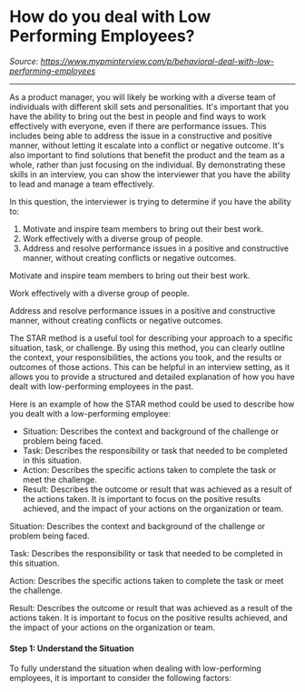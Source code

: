 # How do you deal with Low Performing Employees?

*Source: https://www.mypminterview.com/p/behavioral-deal-with-low-performing-employees*

---



As a product manager, you will likely be working with a diverse team of individuals with different skill sets and personalities. It's important that you have the ability to bring out the best in people and find ways to work effectively with everyone, even if there are performance issues. This includes being able to address the issue in a constructive and positive manner, without letting it escalate into a conflict or negative outcome. It's also important to find solutions that benefit the product and the team as a whole, rather than just focusing on the individual. By demonstrating these skills in an interview, you can show the interviewer that you have the ability to lead and manage a team effectively.

In this question, the interviewer is trying to determine if you have the ability to:

1. Motivate and inspire team members to bring out their best work.
2. Work effectively with a diverse group of people.
3. Address and resolve performance issues in a positive and constructive manner, without creating conflicts or negative outcomes.

Motivate and inspire team members to bring out their best work.

Work effectively with a diverse group of people.

Address and resolve performance issues in a positive and constructive manner, without creating conflicts or negative outcomes.

The STAR method is a useful tool for describing your approach to a specific situation, task, or challenge. By using this method, you can clearly outline the context, your responsibilities, the actions you took, and the results or outcomes of those actions. This can be helpful in an interview setting, as it allows you to provide a structured and detailed explanation of how you have dealt with low-performing employees in the past.

Here is an example of how the STAR method could be used to describe how you dealt with a low-performing employee:

* Situation: Describes the context and background of the challenge or problem being faced.
* Task: Describes the responsibility or task that needed to be completed in this situation.
* Action: Describes the specific actions taken to complete the task or meet the challenge.
* Result: Describes the outcome or result that was achieved as a result of the actions taken. It is important to focus on the positive results achieved, and the impact of your actions on the organization or team.

Situation: Describes the context and background of the challenge or problem being faced.

Task: Describes the responsibility or task that needed to be completed in this situation.

Action: Describes the specific actions taken to complete the task or meet the challenge.

Result: Describes the outcome or result that was achieved as a result of the actions taken. It is important to focus on the positive results achieved, and the impact of your actions on the organization or team.

#### Step 1: Understand the Situation

To fully understand the situation when dealing with low-performing employees, it is important to consider the following factors:

